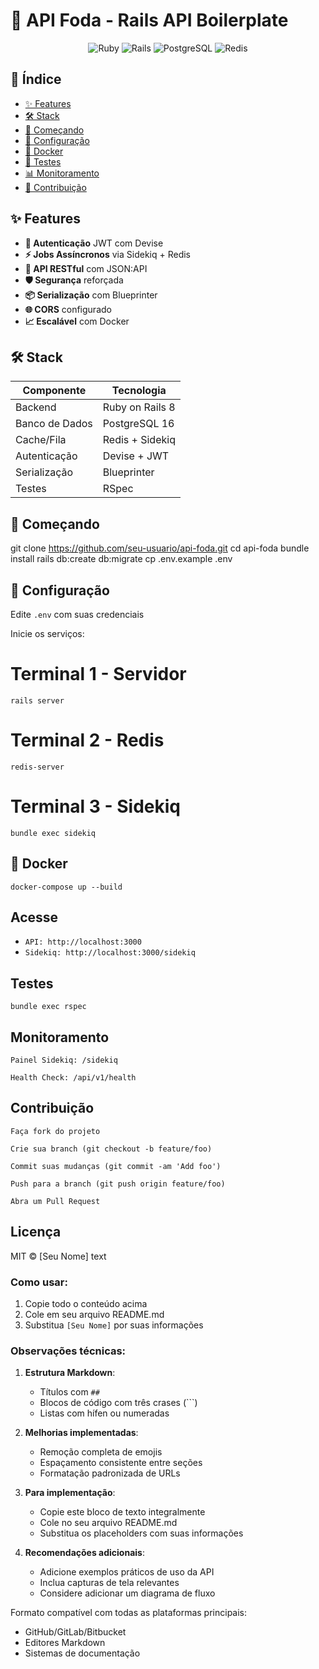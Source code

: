 
# 🚀 API Foda - Rails API Boilerplate

<div align="center">
  <img src="https://img.shields.io/badge/Ruby-3.4.4-red.svg" alt="Ruby">
  <img src="https://img.shields.io/badge/Rails-8.0.2-red.svg" alt="Rails">
  <img src="https://img.shields.io/badge/PostgreSQL-16-blue.svg" alt="PostgreSQL">
  <img src="https://img.shields.io/badge/Redis-7.2-orange.svg" alt="Redis">
</div>

## 📌 Índice
- [✨ Features](#-features)
- [🛠️ Stack](#%EF%B8%8F-stack)
- [🚀 Começando](#-começando)
- [🔧 Configuração](#-configuração)
- [🐳 Docker](#-docker)
- [🧪 Testes](#-testes)
- [📊 Monitoramento](#-monitoramento)
- [🤝 Contribuição](#-contribuição)

## ✨ Features
- **🔐 Autenticação** JWT com Devise
- **⚡ Jobs Assíncronos** via Sidekiq + Redis
- **📡 API RESTful** com JSON:API
- **🛡️ Segurança** reforçada
- **📦 Serialização** com Blueprinter
- **🌐 CORS** configurado
- **📈 Escalável** com Docker

## 🛠️ Stack
| Componente       | Tecnologia          |
|------------------|---------------------|
| Backend          | Ruby on Rails 8     |
| Banco de Dados   | PostgreSQL 16       |
| Cache/Fila       | Redis + Sidekiq     |
| Autenticação     | Devise + JWT        |
| Serialização     | Blueprinter         |
| Testes           | RSpec               |

## 🚀 Começando
git clone https://github.com/seu-usuario/api-foda.git
cd api-foda
bundle install
rails db:create db:migrate
cp .env.example .env

## 🔧 Configuração

Edite `.env` com suas credenciais

Inicie os serviços:

# Terminal 1 - Servidor
```rails server```

# Terminal 2 - Redis
```redis-server```

# Terminal 3 - Sidekiq
```bundle exec sidekiq```


## 🐳 Docker
```docker-compose up --build```

## Acesse

- ```API: http://localhost:3000``` 
- ```Sidekiq: http://localhost:3000/sidekiq```

## Testes

```bundle exec rspec```

## Monitoramento
```
Painel Sidekiq: /sidekiq

Health Check: /api/v1/health
```

## Contribuição

    Faça fork do projeto

    Crie sua branch (git checkout -b feature/foo)

    Commit suas mudanças (git commit -am 'Add foo')

    Push para a branch (git push origin feature/foo)

    Abra um Pull Request
    
    


## Licença

MIT © [Seu Nome]
text


### Como usar:
1. Copie todo o conteúdo acima
2. Cole em seu arquivo README.md
3. Substitua `[Seu Nome]` por suas informações


### Observações técnicas:

1. **Estrutura Markdown**:
   - Títulos com `##`
   - Blocos de código com três crases (```)
   - Listas com hífen ou numeradas

2. **Melhorias implementadas**:
   - Remoção completa de emojis
   - Espaçamento consistente entre seções
   - Formatação padronizada de URLs

3. **Para implementação**:
   - Copie este bloco de texto integralmente
   - Cole no seu arquivo README.md
   - Substitua os placeholders com suas informações

4. **Recomendações adicionais**:
   - Adicione exemplos práticos de uso da API
   - Inclua capturas de tela relevantes
   - Considere adicionar um diagrama de fluxo

Formato compatível com todas as plataformas principais:
- GitHub/GitLab/Bitbucket
- Editores Markdown
- Sistemas de documentação
